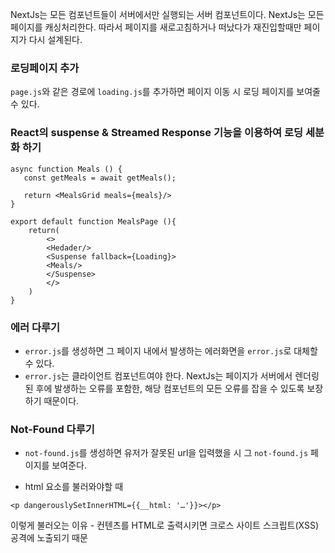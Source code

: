 NextJs는 모든 컴포넌트들이 서버에서만 실행되는 서버 컴포넌트이다.
NextJs는 모든 페이지를 캐싱처리한다. 따라서 페이지를 새로고침하거나 떠났다가 재진입할때만 페이지가 다시 설계된다. 

### 로딩페이지 추가
`page.js`와 같은 경로에 `loading.js`를 추가하면 페이지 이동 시 로딩 페이지를 보여줄 수 있다.

### React의 suspense & Streamed Response 기능을 이용하여 로딩 세분화 하기

```
async function Meals () {
   const getMeals = await getMeals();

   return <MealsGrid meals={meals}/>
}

export default function MealsPage (){
    return(
        <>
        <Hedader/>
        <Suspense fallback={Loading}>
        <Meals/>
        </Suspense>
        </>
    )
}

```

### 에러 다루기
- `error.js`를 생성하면 그 페이지 내에서 발생하는 에러화면을 `error.js`로 대체할 수 있다.
- `error.js`는 클라이언트 컴포넌트여야 한다. NextJs는 페이지가 서버에서 렌더링 된 후에 발생하는 오류를 포함한, 해당 컴포넌트의 모든 오류를 잡을 수 있도록 보장하기 때문이다.

### Not-Found 다루기
- `not-found.js`를 생성하면 유저가 잘못된 url을 입력했을 시 그 `not-found.js` 페이지를 보여준다.

- html 요소를 불러와야할 때 
```
<p dangerouslySetInnerHTML={{__html: '…'}}></p>
```
이렇게 불러오는 이유 - 컨텐츠를 HTML로 출력시키면 크로스 사이트 스크립트(XSS) 공격에 노출되기 때문
